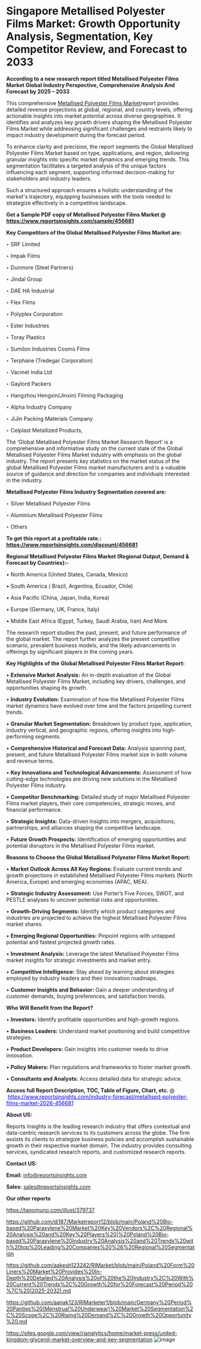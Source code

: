 # Singapore Metallised Polyester Films Market: Growth Opportunity Analysis, Segmentation, Key Competitor Review, and Forecast to 2033

<strong>According to a new research report titled Metallised Polyester Films Market Global Industry Perspective, Comprehensive Analysis And Forecast by 2025 – 2033</strong>

This comprehensive <a href=https://www.reportsinsights.com/sample/456681>Metallised Polyester Films Market</a>report provides detailed revenue projections at global, regional, and country levels, offering actionable insights into market potential across diverse geographies. It identifies and analyzes key growth drivers shaping the Metallised Polyester Films Market while addressing significant challenges and restraints likely to impact industry development during the forecast period.

To enhance clarity and precision, the report segments the Global Metallised Polyester Films Market based on type, applications, and region, delivering granular insights into specific market dynamics and emerging trends. This segmentation facilitates a targeted analysis of the unique factors influencing each segment, supporting informed decision-making for stakeholders and industry leaders.

Such a structured approach ensures a holistic understanding of the market's trajectory, equipping businesses with the tools needed to strategize effectively in a competitive landscape.

<strong>Get a Sample PDF copy of Metallised Polyester Films Market </strong><strong>@<a href=https://www.reportsinsights.com/sample/456681 style=color:#0000ff;> https://www.reportsinsights.com/sample/456681</a></strong></font>

<strong>Key Competitors of the Global Metallised Polyester Films Market are:</strong>

‣ SRF Limited

‣ Impak Films

‣ Dunmore (Steel Partners)

‣ Jindal Group

‣ DAE HA Industrial

‣ Flex Films

‣ Polyplex Corporation

‣ Ester Industries

‣ Toray Plastics

‣ Sumilon Industries Cosmo Films

‣ Terphane (Tredegar Corporation)

‣ Vacmet India Ltd

‣ Gaylord Packers

‣ Hangzhou Hengxin(Jinxin) Filming Packaging

‣ Alpha Industry Company

‣ JiJin Packing Materials Company

‣ Celplast Metallized Products,

The ‘Global Metallised Polyester Films Market Research Report’ is a comprehensive and informative study on the current state of the Global Metallised Polyester Films Market industry with emphasis on the global industry. The report presents key statistics on the market status of the global Metallised Polyester Films market manufacturers and is a valuable source of guidance and direction for companies and individuals interested in the industry.

<strong>Metallised Polyester Films Industry Segmentation covered are:</strong>

‣ Silver Metallised Polyester Films

‣ Aluminium Metallised Polyester Films

‣ Others

<strong>To get this report at a profitable rate.: <a href=https://www.reportsinsights.com/discount/456681 style=color:#0000ff;>https://www.reportsinsights.com/discount/456681</a></strong></font>

<strong>Regional Metallised Polyester Films Market (Regional Output, Demand &amp; Forecast by Countries):-</strong>

• North America (United States, Canada, Mexico)

• South America ( Brazil, Argentina, Ecuador, Chile)

• Asia Pacific (China, Japan, India, Korea)

• Europe (Germany, UK, France, Italy)

• Middle East Africa (Egypt, Turkey, Saudi Arabia, Iran) And More.

The research report studies the past, present, and future performance of the global market. The report further analyzes the present competitive scenario, prevalent business models, and the likely advancements in offerings by significant players in the coming years.

<strong>Key Highlights of the Global Metallised Polyester Films Market Report:</strong>

• <strong>Extensive Market Analysis:</strong> An in-depth evaluation of the Global Metallised Polyester Films Market, including key drivers, challenges, and opportunities shaping its growth.

• <strong>Industry Evolution:</strong> Examination of how the Metallised Polyester Films market dynamics have evolved over time and the factors propelling current trends.

• <strong>Granular Market Segmentation:</strong> Breakdown by product type, application, industry vertical, and geographic regions, offering insights into high-performing segments.

• <strong>Comprehensive Historical and Forecast Data:</strong> Analysis spanning past, present, and future Metallised Polyester Films market size in both volume and revenue terms.

• <strong>Key Innovations and Technological Advancements:</strong> Assessment of how cutting-edge technologies are driving new solutions in the Metallised Polyester Films industry.

• <strong>Competitor Benchmarking:</strong> Detailed study of major Metallised Polyester Films market players, their core competencies, strategic moves, and financial performance.

• <strong>Strategic Insights:</strong> Data-driven insights into mergers, acquisitions, partnerships, and alliances shaping the competitive landscape.

• <strong>Future Growth Prospects:</strong> Identification of emerging opportunities and potential disruptors in the Metallised Polyester Films market.

<strong>Reasons to Choose the Global Metallised Polyester Films Market Report:</strong>

• <strong>Market Outlook Across All Key Regions:</strong> Evaluate current trends and growth projections in established Metallised Polyester Films markets (North America, Europe) and emerging economies (APAC, MEA).

• <strong>Strategic Industry Assessment:</strong> Use Porter’s Five Forces, SWOT, and PESTLE analyses to uncover potential risks and opportunities.

• <strong>Growth-Driving Segments:</strong> Identify which product categories and industries are projected to achieve the highest Metallised Polyester Films market shares.

• <strong>Emerging Regional Opportunities:</strong> Pinpoint regions with untapped potential and fastest projected growth rates.

• <strong>Investment Analysis:</strong> Leverage the latest Metallised Polyester Films market insights for strategic investments and market entry.

• <strong>Competitive Intelligence:</strong> Stay ahead by learning about strategies employed by industry leaders and their innovation roadmaps.

• <strong>Customer Insights and Behavior:</strong> Gain a deeper understanding of customer demands, buying preferences, and satisfaction trends.

<strong>Who Will Benefit from the Report?</strong>

• <strong>Investors:</strong> Identify profitable opportunities and high-growth regions.

• <strong>Business Leaders:</strong> Understand market positioning and build competitive strategies.

• <strong>Product Developers:</strong> Gain insights into customer needs to drive innovation.

• <strong>Policy Makers:</strong> Plan regulations and frameworks to foster market growth.

• <strong>Consultants and Analysts:</strong> Access detailed data for strategic advice.
</ul>
<strong>Access full Report Description, TOC, Table of Figure, Chart, etc. </strong>@  <a href=https://www.reportsinsights.com/industry-forecast/metallised-polyester-films-market-2026-456681 style=color:#0000ff;>https://www.reportsinsights.com/industry-forecast/metallised-polyester-films-market-2026-456681</a></font>

<strong><strong>About US</strong>:</strong>

Reports Insights is the leading research industry that offers contextual and data-centric research services to its customers across the globe. The firm assists its clients to strategize business policies and accomplish sustainable growth in their respective market domain. The industry provides consulting services, syndicated research reports, and customized research reports.

<strong>Contact US:</strong>

<p class=""""><b>Email:</b> <a href=mailto:info@reportsinsights.com>info@reportsinsights.com</a></p>
<p class=""""><b>Sales:</b> <a href=mailto:sales@reportsinsights.com>sales@reportsinsights.com</a></p>

<strong>Our other reports</strong>

<a href=https://tanomuno.com/illust/379737>https://tanomuno.com/illust/379737</a>

<a href=https://github.com/di187/Marketreport12/blob/main/Poland%20Bio-based%20Paraxylene%20Market%20Key%20Vendors%2C%20Regional%20Analysis%20and%20Key%20Players%20|%20Poland%20Bio-based%20Paraxylene%20Industry%20Analysis%20and%20Trends%20with%20top%20Leading%20Companies%20%26%20Regional%20Segmentation>https://github.com/di187/Marketreport12/blob/main/Poland%20Bio-based%20Paraxylene%20Market%20Key%20Vendors%2C%20Regional%20Analysis%20and%20Key%20Players%20|%20Poland%20Bio-based%20Paraxylene%20Industry%20Analysis%20and%20Trends%20with%20top%20Leading%20Companies%20%26%20Regional%20Segmentation</a>

<a href=https://github.com/aakesh123242/RIMarket/blob/main/Poland%20Form%20Liners%20Market%20Provides%20In-Depth%20Detailed%20Analysis%20of%20the%20Industry%2C%20With%20Current%20Trends%2C%20Growth%20for%20Forecast%20Period%20%7C%20(2025-2032).md>https://github.com/aakesh123242/RIMarket/blob/main/Poland%20Form%20Liners%20Market%20Provides%20In-Depth%20Detailed%20Analysis%20of%20the%20Industry%2C%20With%20Current%20Trends%2C%20Growth%20for%20Forecast%20Period%20%7C%20(2025-2032).md</a>

<a href=https://github.com/aanak123/RIMarketer1/blob/main/Germany%20Period%20Panties%20(Menstrual%20Underwear)%20Market%20Segmentation%2C%20Scope%2C%20Rising%20Demand%2C%20Growth%20Opportunity%20.md>https://github.com/aanak123/RIMarketer1/blob/main/Germany%20Period%20Panties%20(Menstrual%20Underwear)%20Market%20Segmentation%2C%20Scope%2C%20Rising%20Demand%2C%20Growth%20Opportunity%20.md</a>

<a href=https://sites.google.com/view/rianalytics/home/market-press/united-kingdom-glycerol-market-overview-and-key-segmentation>https://sites.google.com/view/rianalytics/home/market-press/united-kingdom-glycerol-market-overview-and-key-segmentation</a>
![image](https://github.com/user-attachments/assets/42dab227-9423-4039-9e10-88a2d01863ca)
